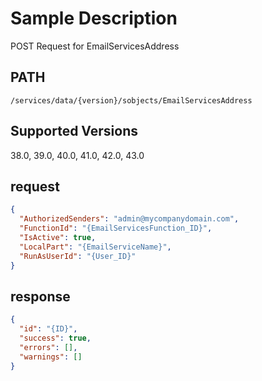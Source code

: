 # Sample Description
POST Request for EmailServicesAddress

## PATH
```
/services/data/{version}/sobjects/EmailServicesAddress
```
## Supported Versions
38.0, 39.0, 40.0, 41.0, 42.0, 43.0

## request
```json
{
  "AuthorizedSenders": "admin@mycompanydomain.com",
  "FunctionId": "{EmailServicesFunction_ID}",
  "IsActive": true,
  "LocalPart": "{EmailServiceName}",
  "RunAsUserId": "{User_ID}"
}
```
## response
```json
{
  "id": "{ID}",
  "success": true,
  "errors": [],
  "warnings": []
}
```
